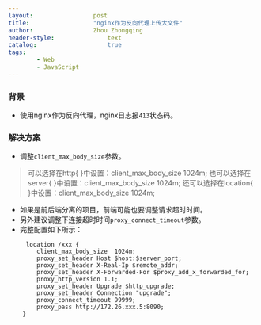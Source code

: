 ```yaml
---
layout:					post
title:					"nginx作为反向代理上传大文件"
author:					Zhou Zhongqing
header-style:				text
catalog:					true
tags:
		- Web
		- JavaScript
---
```

### 背景
- 使用nginx作为反向代理，nginx日志报`413`状态码。

### 解决方案
- 调整`client_max_body_size`参数。
>可以选择在http{ }中设置：client_max_body_size   1024m;
 也可以选择在server{ }中设置：client_max_body_size   1024m;
还可以选择在location{ }中设置：client_max_body_size   1024m;
- 如果是前后端分离的项目，前端可能也要调整请求超时时间。
- 另外建议调整下连接超时时间`proxy_connect_timeout`参数。
- 完整配置如下所示：

```
     location /xxx {
        client_max_body_size  1024m;
        proxy_set_header Host $host:$server_port;
        proxy_set_header X-Real-Ip $remote_addr;
        proxy_set_header X-Forwarded-For $proxy_add_x_forwarded_for;
        proxy_http_version 1.1;
        proxy_set_header Upgrade $http_upgrade;
        proxy_set_header Connection "upgrade";
        proxy_connect_timeout 99999;
        proxy_pass http://172.26.xxx.5:8090;
    }

```
